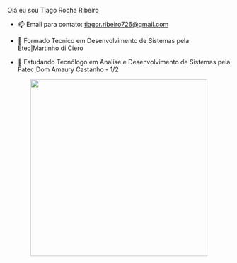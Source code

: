 Olá eu sou Tiago Rocha Ribeiro

- 📫 Email para contato: tiagor.ribeiro726@gmail.com 

- 📒 Formado Tecnico em Desenvolvimento de Sistemas pela Etec|Martinho di Ciero
- 📒 Estudando Tecnólogo em Analise e Desenvolvimento de Sistemas pela Fatec|Dom Amaury Castanho - 1/2

<div align="center">
<img src="https://encrypted-tbn0.gstatic.com/images?q=tbn:ANd9GcRqidIloJreregHwKI4IL5eAmKkZ2e7BDjRcw&sw=640" width="400px" />
</div>


